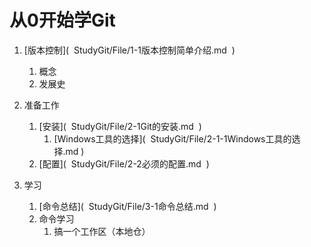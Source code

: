 # 从0开始学Git

1. [版本控制](
   ​      StudyGit/File/1-1版本控制简单介绍.md
   ​    )
   1. 概念
   2. 发展史

1. 准备工作
   1. [安装](
      ​      StudyGit/File/2-1Git的安装.md
      ​    )
      1. [Windows工具的选择](
         ​      StudyGit/File/2-1-1Windows工具的选择.md
         ​    )
   2. [配置](
      ​      StudyGit/File/2-2必须的配置.md
      ​    )

1. 学习
   1. [命令总结](
      ​      StudyGit/File/3-1命令总结.md
      ​    )
   2. 命令学习
      1. 搞一个工作区（本地仓）

